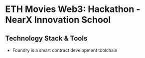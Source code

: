 # ETH Movies Web3: Hackathon - NearX Innovation School

## Technology Stack & Tools
- Foundry is a smart contract development toolchain
